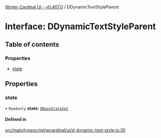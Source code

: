 [Winter Cardinal UI - v0.407.0](../index.md) / DDynamicTextStyleParent

# Interface: DDynamicTextStyleParent

## Table of contents

### Properties

- [state](DDynamicTextStyleParent.md#state)

## Properties

### state

• `Readonly` **state**: [`DBaseStateSet`](DBaseStateSet.md)

#### Defined in

[src/main/typescript/wcardinal/ui/d-dynamic-text-style.ts:35](https://github.com/winter-cardinal/winter-cardinal-ui/blob/v0.407.0/src/main/typescript/wcardinal/ui/d-dynamic-text-style.ts#L35)
